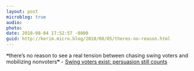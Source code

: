 ```yaml
---
layout: post
microblog: true
audio: 
photo: 
date: 2018-08-04 17:52:57 -0800
guid: http://kerim.micro.blog/2018/08/05/theres-no-reason.html
---
```

❝there’s no reason to see a real tension between chasing swing voters and mobilizing nonvoters❞ - [Swing voters exist: persuasion still counts](https://www.vox.com/2018/7/23/17575768/swing-voters-exist)
